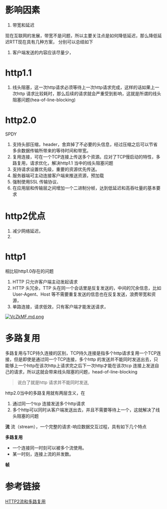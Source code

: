 # 影响因素
1. 带宽和延迟

现在互联网的发展，带宽不是问题，所以主要关注点是如何降低延迟，那么降低延迟RTT现在具有几种方案， 分别可以总结如下

1. 客户端发送的内容应该尽量少，




# http1.1 
1. 线头阻塞，这一次http请求必须等待上一次http请求完成，这样的话如果上一次http 请求比较耗时，那么后续的请求就会严重受到影响，这就是所谓的线头阻塞问题(hea-of-line-blocking)


# http2.0







SPDY
1. 支持头部压缩，header，舍弃掉了不必要的头信息，经过压缩之后可以节省多余数据传输所带来的等待时间和带宽。
2. 复用连接，可在一个TCP连接上传送多个资源。应对了TCP慢启动的特性，多路复用，请求优化，解决http1.1 当中的线头阻塞问题
3. 支持请求设置优先级，重要的资源优先传送。
4. 服务器端可主动连接客户端来推送资源，预加载
5. 强制使用SSL 传输协议、
6. 在应用层和传输层之间增加一个二进制分帧，达到低延迟和高吞吐量的基本要求

# http2优点

1. 减少网络延迟，
2. 


# http1 
相比较http1.0存在的问题


1. HTTP 只允许客户端主动发起请求
2. HTTP 头冗余，TTP 头在同一个会话里是反复发送的，中间的冗余信息，比如 User-Agent、Host 等不需要重复发送的信息也在反复发送，浪费带宽和资源，
3. 单路连接，请求低效，只有客户端才能发送请求，



[![VcZkMF.md.png](https://s2.ax1x.com/2019/06/11/VcZkMF.md.png)](https://imgchr.com/i/VcZkMF)


# 多路复用


多路复用与TCP持久连接的区别，TCP持久连接是指多个http请求复用一个TCP连接，但是即使是通过同一个TCP连接，多个http 的发送并不能同时发送出去，只能够上一个http在该次http上请求完之后下一次http才能在该次tcp 连接上发送自己的请求，所以这就会带来线头阻塞的问题，head-of-line-blocking 

>说白了就是http 请求并不能同时发送,


http2.0当中的多路复用就有两层含义，在

1. 通过同一个tcp 连接发送多个http请求
2. 多个http可以同时从客户端发送出去，并且不需要等待上一个，这就解决了线头阻塞的问题


**流**
流（stream），一个完整的请求-响应数据交互过程，具有如下几个特点

**多路复用**

- 一个连接同一时刻可以被多个流使用。 
- 某一时刻，连接上流的并发数。


**帧**

# 参考链接
[HTTP2流和多路复用](https://blog.csdn.net/yangguosb/article/details/80639336)

